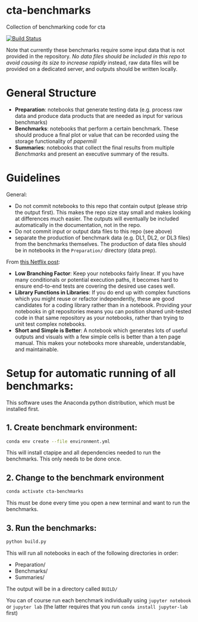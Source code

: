 # cta-benchmarks
Collection of benchmarking code for cta

[![Build Status](https://travis-ci.org/cta-observatory/cta-benchmarks.svg?branch=master)](https://travis-ci.org/cta-observatory/cta-benchmarks)

Note that currently these benchmarks require some input data that is
not provided in the repository.  *No data files should be included in
this repo to avoid causing its size to increase rapidly* instead, raw
data files will be provided on a dedicated server, and outputs should
be written locally.

# General Structure

* **Preparation**: notebooks that generate testing data (e.g. process raw data and produce data products that are needed as input for various benchmarks)
* **Benchmarks**: notebooks that perform a certain benchmark. These should produce a final plot or value that can be recorded using the storage functionality of *papermill*
* **Summaries**: notebooks that collect the final results from multiple *Benchmarks* and present an executive summary of the results. 

# Guidelines

General:
* Do not commit notebooks to this repo that contain output (please strip the output first). This makes the repo size stay small and makes looking at differences much easier.  The outputs will eventually be included automatically in the documentation, not in the repo. 
* Do not commit input or output data files to this repo (see above)
* separate the production of benchmark data (e.g. DL1, DL2, or DL3 files) from the benchmarks themselves.  The production of data files should be in notebooks in the `Preparation/` directory (data prep). 

From [this Netflix post](https://medium.com/netflix-techblog/scheduling-notebooks-348e6c14cfd6):

* **Low Branching Factor**: Keep your notebooks fairly linear. If you have many conditionals or potential execution paths, it becomes hard to ensure end-to-end tests are covering the desired use cases well.
* **Library Functions in Libraries**: If you do end up with complex functions which you might reuse or refactor independently, these are good candidates for a coding library rather than in a notebook. Providing your notebooks in git repositories means you can position shared unit-tested code in that same repository as your notebooks, rather than trying to unit test complex notebooks.
* **Short and Simple is Better**: A notebook which generates lots of useful outputs and visuals with a few simple cells is better than a ten page manual. This makes your notebooks more shareable, understandable, and maintainable.

# Setup for automatic running of all benchmarks:

This software uses the Anaconda python distribution, which must be
installed first.  


## 1. Create benchmark environment:

```sh
conda env create --file environment.yml
```

This will install ctapipe and all dependencies needed to run the benchmarks. This only needs to be done once. 

## 2. Change to the benchmark environment

```sh
conda activate cta-benchmarks
```

This must be done every time you open a new terminal and want to run the benchmarks.


## 3. Run the benchmarks:

```sh
python build.py
```

This will run all notebooks in each of the following directories in order:

* Preparation/
* Benchmarks/
* Summaries/

The output will be in a directory called `BUILD/`


You can of course run each benchmark individually using `jupyter notebook` or `jupyter lab` (the latter requires that you run `conda install jupyter-lab` first)


